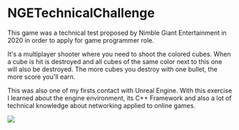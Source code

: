 # NGETechnicalChallenge

This game was a technical test proposed by Nimble Giant Entertainment in 2020 in order to apply for game programmer role.

It's a multiplayer shooter where you need to shoot the colored cubes. When a cube is hit is destroyed and all cubes of the same color next to this one will also be destroyed. The more cubes you destroy with one bullet, the more score you'll earn.

This was also one of my firsts contact with Unreal Engine. With this exercise I learned about the engine environment, its C++ Framework and also a lot of technical knowledge about networking applied to online games.

![](https://drive.google.com/file/d/1_fws5BLSEah94mygxj8GsXnm5g2LW60F/view?usp=sharing)
